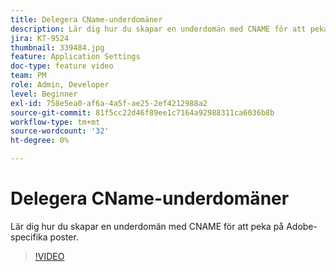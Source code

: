 ```yaml
---
title: Delegera CName-underdomäner
description: Lär dig hur du skapar en underdomän med CNAME för att peka på Adobe-specifika poster.
jira: KT-9524
thumbnail: 339484.jpg
feature: Application Settings
doc-type: feature video
team: PM
role: Admin, Developer
level: Beginner
exl-id: 758e5ea0-af6a-4a5f-ae25-2ef4212988a2
source-git-commit: 81f5cc22d46f89ee1c7164a92988311ca6036b8b
workflow-type: tm+mt
source-wordcount: '32'
ht-degree: 0%

---
```


# Delegera CName-underdomäner

Lär dig hur du skapar en underdomän med CNAME för att peka på Adobe-specifika poster.

>[!VIDEO](https://video.tv.adobe.com/v/339484?quality=12&learn=on)
